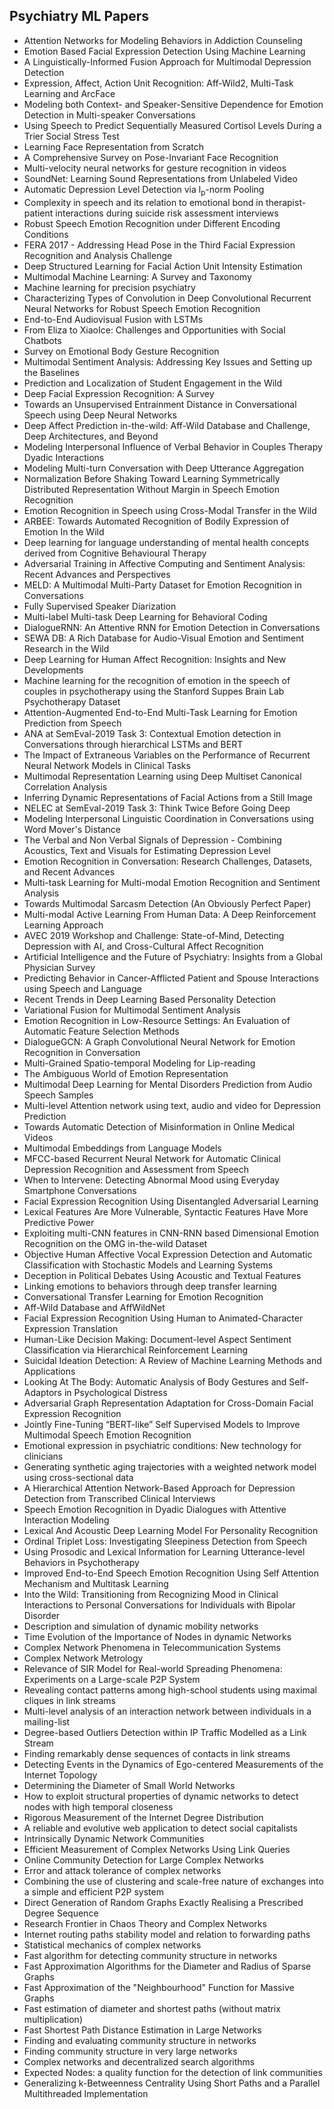 <h2> Psychiatry ML Papers </h2>



<ul>

                             

 <li><a target="_blank" href="https://github.com/manjunath5496/Psychiatry-ML-Papers/blob/master/mel(1).pdf" style="text-decoration:none;">Attention Networks for Modeling Behaviors in Addiction Counseling</a></li>

 <li><a target="_blank" href="https://github.com/manjunath5496/Psychiatry-ML-Papers/blob/master/mel(2).pdf" style="text-decoration:none;">Emotion Based Facial Expression Detection Using Machine Learning</a></li>

<li><a target="_blank" href="https://github.com/manjunath5496/Psychiatry-ML-Papers/blob/master/mel(3).pdf" style="text-decoration:none;">
A Linguistically-Informed Fusion Approach for Multimodal Depression Detection </a></li>
 <li><a target="_blank" href="https://github.com/manjunath5496/Psychiatry-ML-Papers/blob/master/mel(4).pdf" style="text-decoration:none;">Expression, Affect, Action Unit Recognition: Aff-Wild2, Multi-Task Learning and ArcFace</a></li>                              
<li><a target="_blank" href="https://github.com/manjunath5496/Psychiatry-ML-Papers/blob/master/mel(5).pdf" style="text-decoration:none;">Modeling both Context- and Speaker-Sensitive Dependence for Emotion Detection in Multi-speaker Conversations</a></li>
<li><a target="_blank" href="https://github.com/manjunath5496/Psychiatry-ML-Papers/blob/master/mel(6).pdf" style="text-decoration:none;">Using Speech to Predict Sequentially Measured Cortisol Levels During a Trier Social Stress Test</a></li>
 <li><a target="_blank" href="https://github.com/manjunath5496/Psychiatry-ML-Papers/blob/master/mel(7).pdf" style="text-decoration:none;">Learning Face Representation from Scratch</a></li>

 <li><a target="_blank" href="https://github.com/manjunath5496/Psychiatry-ML-Papers/blob/master/mel(8).pdf" style="text-decoration:none;"> A Comprehensive Survey on Pose-Invariant Face Recognition </a></li>
   <li><a target="_blank" href="https://github.com/manjunath5496/Psychiatry-ML-Papers/blob/master/mel(9).pdf" style="text-decoration:none;">Multi-velocity neural networks for gesture recognition in videos</a></li>
  
   
 <li><a target="_blank" href="https://github.com/manjunath5496/Psychiatry-ML-Papers/blob/master/mel(10).pdf" style="text-decoration:none;">SoundNet: Learning Sound
Representations from Unlabeled Video </a></li>                              
<li><a target="_blank" href="https://github.com/manjunath5496/Psychiatry-ML-Papers/blob/master/mel(11).pdf" style="text-decoration:none;">Automatic Depression Level Detection via l<sub>p</sub>-norm Pooling</a></li>
<li><a target="_blank" href="https://github.com/manjunath5496/Psychiatry-ML-Papers/blob/master/mel(12).pdf" style="text-decoration:none;">Complexity in speech and its relation to emotional bond in therapist-patient interactions during suicide risk assessment interviews</a></li>
<li><a target="_blank" href="https://github.com/manjunath5496/Psychiatry-ML-Papers/blob/master/mel(13).pdf" style="text-decoration:none;">Robust Speech Emotion Recognition under Different Encoding Conditions</a></li>

<li><a target="_blank" href="https://github.com/manjunath5496/Psychiatry-ML-Papers/blob/master/mel(14).pdf" style="text-decoration:none;">FERA 2017 - Addressing Head Pose in the Third Facial Expression Recognition and Analysis Challenge</a></li>
                              
<li><a target="_blank" href="https://github.com/manjunath5496/Psychiatry-ML-Papers/blob/master/mel(15).pdf" style="text-decoration:none;">Deep Structured Learning for Facial Action Unit Intensity Estimation</a></li>

<li><a target="_blank" href="https://github.com/manjunath5496/Psychiatry-ML-Papers/blob/master/mel(16).pdf" style="text-decoration:none;">Multimodal Machine Learning:
A Survey and Taxonomy</a></li>

  <li><a target="_blank" href="https://github.com/manjunath5496/Psychiatry-ML-Papers/blob/master/mel(17).pdf" style="text-decoration:none;">
Machine learning for precision psychiatry</a></li>   
  
<li><a target="_blank" href="https://github.com/manjunath5496/Psychiatry-ML-Papers/blob/master/mel(18).pdf" style="text-decoration:none;">Characterizing Types of Convolution in Deep Convolutional Recurrent Neural Networks for Robust Speech Emotion Recognition</a></li> 

  
<li><a target="_blank" href="https://github.com/manjunath5496/Psychiatry-ML-Papers/blob/master/mel(19).pdf" style="text-decoration:none;">End-to-End Audiovisual Fusion with LSTMs</a></li> 

<li><a target="_blank" href="https://github.com/manjunath5496/Psychiatry-ML-Papers/blob/master/mel(20).pdf" style="text-decoration:none;">From Eliza to XiaoIce: Challenges and Opportunities with Social Chatbots</a></li>

<li><a target="_blank" href="https://github.com/manjunath5496/Psychiatry-ML-Papers/blob/master/mel(21).pdf" style="text-decoration:none;">Survey on Emotional Body Gesture Recognition</a></li>
<li><a target="_blank" href="https://github.com/manjunath5496/Psychiatry-ML-Papers/blob/master/mel(22).pdf" style="text-decoration:none;">Multimodal Sentiment Analysis: Addressing Key Issues and Setting up the Baselines</a></li> 
 <li><a target="_blank" href="https://github.com/manjunath5496/Psychiatry-ML-Papers/blob/master/mel(23).pdf" style="text-decoration:none;">Prediction and Localization of Student
Engagement in the Wild</a></li> 
 

   <li><a target="_blank" href="https://github.com/manjunath5496/Psychiatry-ML-Papers/blob/master/mel(24).pdf" style="text-decoration:none;">Deep Facial Expression Recognition: A Survey</a></li>
 
   <li><a target="_blank" href="https://github.com/manjunath5496/Psychiatry-ML-Papers/blob/master/mel(25).pdf" style="text-decoration:none;">Towards an Unsupervised Entrainment Distance in Conversational Speech using Deep Neural Networks</a></li>                              
 <li><a target="_blank" href="https://github.com/manjunath5496/Psychiatry-ML-Papers/blob/master/mel(26).pdf" style="text-decoration:none;">Deep Affect Prediction in-the-wild: Aff-Wild Database and Challenge, Deep Architectures, and Beyond</a></li>
 <li><a target="_blank" href="https://github.com/manjunath5496/Psychiatry-ML-Papers/blob/master/mel(27).pdf" style="text-decoration:none;">Modeling Interpersonal Influence of Verbal Behavior in Couples Therapy Dyadic Interactions</a></li>
   
 
   <li><a target="_blank" href="https://github.com/manjunath5496/Psychiatry-ML-Papers/blob/master/mel(28).pdf" style="text-decoration:none;">Modeling Multi-turn Conversation with Deep Utterance Aggregation</a></li>
 
   <li><a target="_blank" href="https://github.com/manjunath5496/Psychiatry-ML-Papers/blob/master/mel(29).pdf" style="text-decoration:none;">Normalization Before Shaking Toward Learning Symmetrically Distributed Representation Without Margin in Speech Emotion Recognition </a></li>                              

  <li><a target="_blank" href="https://github.com/manjunath5496/Psychiatry-ML-Papers/blob/master/mel(30).pdf" style="text-decoration:none;">Emotion Recognition in Speech using
Cross-Modal Transfer in the Wild </a></li>
 
   <li><a target="_blank" href="https://github.com/manjunath5496/Psychiatry-ML-Papers/blob/master/mel(31).pdf" style="text-decoration:none;">ARBEE: Towards Automated Recognition of Bodily Expression of Emotion In the Wild</a></li> 
    <li><a target="_blank" href="https://github.com/manjunath5496/Psychiatry-ML-Papers/blob/master/mel(32).pdf" style="text-decoration:none;">Deep learning for language understanding of mental health concepts derived from Cognitive Behavioural Therapy</a></li> 

   <li><a target="_blank" href="https://github.com/manjunath5496/Psychiatry-ML-Papers/blob/master/mel(33).pdf" style="text-decoration:none;">Adversarial Training in Affective Computing and Sentiment Analysis: Recent Advances and Perspectives</a></li>                              

  <li><a target="_blank" href="https://github.com/manjunath5496/Psychiatry-ML-Papers/blob/master/mel(34).pdf" style="text-decoration:none;">MELD: A Multimodal Multi-Party Dataset for Emotion Recognition in Conversations</a></li> 
 
  <li><a target="_blank" href="https://github.com/manjunath5496/Psychiatry-ML-Papers/blob/master/mel(35).pdf" style="text-decoration:none;">Fully Supervised Speaker Diarization</a></li> 

  <li><a target="_blank" href="https://github.com/manjunath5496/Psychiatry-ML-Papers/blob/master/mel(36).pdf" style="text-decoration:none;">Multi-label Multi-task Deep Learning
for Behavioral Coding</a></li> 
 
<li><a target="_blank" href="https://github.com/manjunath5496/Psychiatry-ML-Papers/blob/master/mel(37).pdf" style="text-decoration:none;">DialogueRNN: An Attentive RNN for Emotion Detection in Conversations</a></li>
 <li><a target="_blank" href="https://github.com/manjunath5496/Psychiatry-ML-Papers/blob/master/mel(38).pdf" style="text-decoration:none;">SEWA DB: A Rich Database for Audio-Visual Emotion and Sentiment Research in the Wild</a></li>
<li><a target="_blank" href="https://github.com/manjunath5496/Psychiatry-ML-Papers/blob/master/mel(39).pdf" style="text-decoration:none;">Deep Learning for Human Affect Recognition: Insights and New Developments</a></li>
 <li><a target="_blank" href="https://github.com/manjunath5496/Psychiatry-ML-Papers/blob/master/mel(40).pdf" style="text-decoration:none;">Machine learning for the recognition of emotion in the speech of couples in psychotherapy using the Stanford Suppes Brain Lab Psychotherapy Dataset</a></li>                              
<li><a target="_blank" href="https://github.com/manjunath5496/Psychiatry-ML-Papers/blob/master/mel(41).pdf" style="text-decoration:none;">Attention-Augmented End-to-End Multi-Task Learning for Emotion Prediction from Speech</a></li>
<li><a target="_blank" href="https://github.com/manjunath5496/Psychiatry-ML-Papers/blob/master/mel(42).pdf" style="text-decoration:none;">ANA at SemEval-2019 Task 3: Contextual Emotion detection in Conversations through hierarchical LSTMs and BERT</a></li>
 
  <li><a target="_blank" href="https://github.com/manjunath5496/Psychiatry-ML-Papers/blob/master/mel(43).pdf" style="text-decoration:none;">The Impact of Extraneous Variables on the Performance of Recurrent Neural Network Models in Clinical Tasks</a></li>
 <li><a target="_blank" href="https://github.com/manjunath5496/Psychiatry-ML-Papers/blob/master/mel(44).pdf" style="text-decoration:none;">Multimodal Representation Learning using Deep Multiset Canonical Correlation Analysis</a></li>
   <li><a target="_blank" href="https://github.com/manjunath5496/Psychiatry-ML-Papers/blob/master/mel(45).pdf" style="text-decoration:none;">Inferring Dynamic Representations of Facial Actions from a Still Image</a></li>  
   
<li><a target="_blank" href="https://github.com/manjunath5496/Psychiatry-ML-Papers/blob/master/mel(46).pdf" style="text-decoration:none;">NELEC at SemEval-2019 Task 3: Think Twice Before Going Deep</a></li> 
                             
<li><a target="_blank" href="https://github.com/manjunath5496/Psychiatry-ML-Papers/blob/master/mel(47).pdf" style="text-decoration:none;">Modeling Interpersonal Linguistic Coordination in Conversations using Word Mover's Distance</a></li>
<li><a target="_blank" href="https://github.com/manjunath5496/Psychiatry-ML-Papers/blob/master/mel(48).pdf" style="text-decoration:none;">The Verbal and Non Verbal Signals of Depression - Combining Acoustics, Text and Visuals for Estimating Depression Level</a></li>

<li><a target="_blank" href="https://github.com/manjunath5496/Psychiatry-ML-Papers/blob/master/mel(49).pdf" style="text-decoration:none;">Emotion Recognition in Conversation: Research Challenges, Datasets, and Recent Advances</a></li>
                              
<li><a target="_blank" href="https://github.com/manjunath5496/Psychiatry-ML-Papers/blob/master/mel(50).pdf" style="text-decoration:none;">Multi-task Learning for Multi-modal
Emotion Recognition and Sentiment Analysis</a></li>
<li><a target="_blank" href="https://github.com/manjunath5496/Psychiatry-ML-Papers/blob/master/mel(51).pdf" style="text-decoration:none;">Towards Multimodal Sarcasm Detection
(An Obviously Perfect Paper)</a></li>
<li><a target="_blank" href="https://github.com/manjunath5496/Psychiatry-ML-Papers/blob/master/mel(52).pdf" style="text-decoration:none;">Multi-modal Active Learning From Human Data: A Deep Reinforcement Learning Approach</a></li>

<li><a target="_blank" href="https://github.com/manjunath5496/Psychiatry-ML-Papers/blob/master/mel(53).pdf" style="text-decoration:none;">AVEC 2019 Workshop and Challenge: State-of-Mind, Detecting Depression with AI, and Cross-Cultural Affect Recognition</a></li>
 
<li><a target="_blank" href="https://github.com/manjunath5496/Psychiatry-ML-Papers/blob/master/mel(54).pdf" style="text-decoration:none;">Artificial Intelligence and the Future of Psychiatry: Insights from a Global Physician Survey</a></li>

<li><a target="_blank" href="https://github.com/manjunath5496/Psychiatry-ML-Papers/blob/master/mel(55).pdf" style="text-decoration:none;">Predicting Behavior in Cancer-Afflicted Patient and Spouse Interactions using Speech and Language</a></li>
 
  <li><a target="_blank" href="https://github.com/manjunath5496/Psychiatry-ML-Papers/blob/master/mel(56).pdf" style="text-decoration:none;">Recent Trends in Deep Learning Based Personality Detection</a></li>                              

  <li><a target="_blank" href="https://github.com/manjunath5496/Psychiatry-ML-Papers/blob/master/mel(57).pdf" style="text-decoration:none;">Variational Fusion for Multimodal Sentiment Analysis</a></li>
 
   <li><a target="_blank" href="https://github.com/manjunath5496/Psychiatry-ML-Papers/blob/master/mel(58).pdf" style="text-decoration:none;">Emotion Recognition in Low-Resource Settings: An Evaluation of Automatic Feature Selection Methods</a></li>
    <li><a target="_blank" href="https://github.com/manjunath5496/Psychiatry-ML-Papers/blob/master/mel(59).pdf" style="text-decoration:none;">DialogueGCN: A Graph Convolutional Neural Network for Emotion Recognition in Conversation</a></li>
 
  <li><a target="_blank" href="https://github.com/manjunath5496/Psychiatry-ML-Papers/blob/master/mel(60).pdf" style="text-decoration:none;">Multi-Grained Spatio-temporal Modeling for Lip-reading</a></li>
 
   <li><a target="_blank" href="https://github.com/manjunath5496/Psychiatry-ML-Papers/blob/master/mel(61).pdf" style="text-decoration:none;">
The Ambiguous World of Emotion Representation</a></li>
 
   <li><a target="_blank" href="https://github.com/manjunath5496/Psychiatry-ML-Papers/blob/master/mel(62).pdf" style="text-decoration:none;">Multimodal Deep Learning for Mental Disorders Prediction from Audio Speech Samples</a></li>
 
   <li><a target="_blank" href="https://github.com/manjunath5496/Psychiatry-ML-Papers/blob/master/mel(63).pdf" style="text-decoration:none;">Multi-level Attention network using text, audio and video for Depression Prediction</a></li>                              

  <li><a target="_blank" href="https://github.com/manjunath5496/Psychiatry-ML-Papers/blob/master/mel(64).pdf" style="text-decoration:none;">Towards Automatic Detection of Misinformation in Online Medical Videos</a></li>
 
   <li><a target="_blank" href="https://github.com/manjunath5496/Psychiatry-ML-Papers/blob/master/mel(65).pdf" style="text-decoration:none;">Multimodal Embeddings from Language Models</a></li> 

   <li><a target="_blank" href="https://github.com/manjunath5496/Psychiatry-ML-Papers/blob/master/mel(66).pdf" style="text-decoration:none;">MFCC-based Recurrent Neural Network for Automatic Clinical Depression Recognition and Assessment from Speech</a></li> 
 
   <li><a target="_blank" href="https://github.com/manjunath5496/Psychiatry-ML-Papers/blob/master/mel(67).pdf" style="text-decoration:none;">When to Intervene: Detecting Abnormal Mood using Everyday Smartphone Conversations</a></li>                              

  <li><a target="_blank" href="https://github.com/manjunath5496/Psychiatry-ML-Papers/blob/master/mel(68).pdf" style="text-decoration:none;">Facial Expression Recognition Using Disentangled Adversarial Learning</a></li> 
 
  
   <li><a target="_blank" href="https://github.com/manjunath5496/Psychiatry-ML-Papers/blob/master/mel(69).pdf" style="text-decoration:none;">Lexical Features Are More Vulnerable, Syntactic Features Have More Predictive Power</a></li>                              

  <li><a target="_blank" href="https://github.com/manjunath5496/Psychiatry-ML-Papers/blob/master/mel(70).pdf" style="text-decoration:none;">Exploiting multi-CNN features in CNN-RNN based Dimensional Emotion Recognition on the OMG in-the-wild Dataset</a></li> 
  
 
 <li><a target="_blank" href="https://github.com/manjunath5496/Psychiatry-ML-Papers/blob/master/mel(71).pdf" style="text-decoration:none;">Objective Human Affective Vocal Expression Detection and Automatic Classification with Stochastic Models and Learning Systems</a></li>
 
 <li><a target="_blank" href="https://github.com/manjunath5496/Psychiatry-ML-Papers/blob/master/mel(72).pdf" style="text-decoration:none;">Deception in Political Debates Using Acoustic and Textual Features</a></li> 
 
 
 <li><a target="_blank" href="https://github.com/manjunath5496/Psychiatry-ML-Papers/blob/master/mel(73).pdf" style="text-decoration:none;">Linking emotions to behaviors through
deep transfer learning</a></li>
  <li><a target="_blank" href="https://github.com/manjunath5496/Psychiatry-ML-Papers/blob/master/mel(74).pdf" style="text-decoration:none;">Conversational Transfer Learning for Emotion Recognition</a></li>
    <li><a target="_blank" href="https://github.com/manjunath5496/Psychiatry-ML-Papers/blob/master/mel(75).pdf" style="text-decoration:none;">Aff-Wild Database and AffWildNet</a></li>                        
<li><a target="_blank" href="https://github.com/manjunath5496/Psychiatry-ML-Papers/blob/master/mel(76).pdf" style="text-decoration:none;">Facial Expression Recognition Using Human to Animated-Character Expression Translation</a></li>

 <li><a target="_blank" href="https://github.com/manjunath5496/Psychiatry-ML-Papers/blob/master/mel(77).pdf" style="text-decoration:none;">Human-Like Decision Making: Document-level Aspect Sentiment Classification via Hierarchical Reinforcement Learning</a></li> 
 
 
 <li><a target="_blank" href="https://github.com/manjunath5496/Psychiatry-ML-Papers/blob/master/mel(78).pdf" style="text-decoration:none;">Suicidal Ideation Detection: A Review of Machine Learning Methods and Applications</a></li>
  <li><a target="_blank" href="https://github.com/manjunath5496/Psychiatry-ML-Papers/blob/master/mel(79).pdf" style="text-decoration:none;">Looking At The Body: Automatic Analysis of Body Gestures and Self-Adaptors in Psychological Distress</a></li>


 <li><a target="_blank" href="https://github.com/manjunath5496/Psychiatry-ML-Papers/blob/master/mel(80).pdf" style="text-decoration:none;">Adversarial Graph Representation Adaptation for Cross-Domain Facial Expression Recognition</a></li> 
 
 
 <li><a target="_blank" href="https://github.com/manjunath5496/Psychiatry-ML-Papers/blob/master/mel(81).pdf" style="text-decoration:none;">Jointly Fine-Tuning “BERT-like” Self Supervised Models to Improve Multimodal Speech Emotion Recognition</a></li>
  <li><a target="_blank" href="https://github.com/manjunath5496/Psychiatry-ML-Papers/blob/master/mel(82).pdf" style="text-decoration:none;">Emotional expression in psychiatric conditions: New technology for clinicians</a></li>

 <li><a target="_blank" href="https://github.com/manjunath5496/Psychiatry-ML-Papers/blob/master/mel(83).pdf" style="text-decoration:none;">Generating synthetic aging trajectories with a weighted network model using cross-sectional data</a></li>
  <li><a target="_blank" href="https://github.com/manjunath5496/Psychiatry-ML-Papers/blob/master/mel(84).pdf" style="text-decoration:none;">A Hierarchical Attention Network-Based Approach for Depression Detection from Transcribed Clinical Interviews</a></li>

 <li><a target="_blank" href="https://github.com/manjunath5496/Psychiatry-ML-Papers/blob/master/mel(85).pdf" style="text-decoration:none;">Speech Emotion Recognition in Dyadic Dialogues with Attentive Interaction Modeling</a></li>
  <li><a target="_blank" href="https://github.com/manjunath5496/Psychiatry-ML-Papers/blob/master/mel(86).pdf" style="text-decoration:none;">Lexical And Acoustic Deep Learning Model For Personality Recognition</a></li>

 <li><a target="_blank" href="https://github.com/manjunath5496/Psychiatry-ML-Papers/blob/master/mel(87).pdf" style="text-decoration:none;">Ordinal Triplet Loss: Investigating Sleepiness Detection from Speech</a></li>
  <li><a target="_blank" href="https://github.com/manjunath5496/Psychiatry-ML-Papers/blob/master/mel(88).pdf" style="text-decoration:none;">Using Prosodic and Lexical Information for Learning Utterance-level Behaviors in Psychotherapy</a></li>
  <li><a target="_blank" href="https://github.com/manjunath5496/Psychiatry-ML-Papers/blob/master/mel(89).pdf" style="text-decoration:none;">Improved End-to-End Speech Emotion Recognition Using Self Attention Mechanism and Multitask Learning</a></li>
  
  
  <li><a target="_blank" href="https://github.com/manjunath5496/Psychiatry-ML-Papers/blob/master/mel(90).pdf" style="text-decoration:none;"> Into the Wild: Transitioning from Recognizing Mood in Clinical Interactions to Personal Conversations for Individuals with Bipolar Disorder</a></li>
  <li><a target="_blank" href="https://github.com/manjunath5496/Psychiatry-ML-Papers/blob/master/mel(91).pdf" style="text-decoration:none;">Description and simulation of dynamic mobility networks</a></li>

 <li><a target="_blank" href="https://github.com/manjunath5496/Psychiatry-ML-Papers/blob/master/mel(92).pdf" style="text-decoration:none;">Time Evolution of the Importance of Nodes in dynamic Networks</a></li>
  <li><a target="_blank" href="https://github.com/manjunath5496/Psychiatry-ML-Papers/blob/master/mel(93).pdf" style="text-decoration:none;"> Complex Network Phenomena in
Telecommunication Systems</a></li>
  <li><a target="_blank" href="https://github.com/manjunath5496/Psychiatry-ML-Papers/blob/master/mel(94).pdf" style="text-decoration:none;">Complex Network Metrology</a></li> 
  
   <li><a target="_blank" href="https://github.com/manjunath5496/Psychiatry-ML-Papers/blob/master/mel(95).pdf" style="text-decoration:none;">Relevance of SIR Model for Real-world Spreading Phenomena: Experiments on a Large-scale P2P System</a></li>  
  
<li><a target="_blank" href="https://github.com/manjunath5496/Psychiatry-ML-Papers/blob/master/mel(96).pdf" style="text-decoration:none;">Revealing contact patterns among high-school students using maximal cliques in link streams</a></li> 
  
  
<li><a target="_blank" href="https://github.com/manjunath5496/Psychiatry-ML-Papers/blob/master/mel(97).pdf" style="text-decoration:none;">Multi-level analysis of an interaction network between individuals in a mailing-list</a></li>


 <li><a target="_blank" href="https://github.com/manjunath5496/Psychiatry-ML-Papers/blob/master/mel(98).pdf" style="text-decoration:none;">Degree-based Outliers Detection within IP Traffic Modelled as a Link Stream</a></li> 
  
   <li><a target="_blank" href="https://github.com/manjunath5496/Psychiatry-ML-Papers/blob/master/mel(99).pdf" style="text-decoration:none;">Finding remarkably dense sequences of contacts in link streams</a></li>  
  
<li><a target="_blank" href="https://github.com/manjunath5496/Psychiatry-ML-Papers/blob/master/mel(100).pdf" style="text-decoration:none;">Detecting Events in the Dynamics of Ego-centered Measurements of the Internet Topology</a></li>  
  
 <li><a target="_blank" href="https://github.com/manjunath5496/Psychiatry-ML-Papers/blob/master/mel(101).pdf" style="text-decoration:none;">Determining the Diameter of Small World Networks</a></li> 
  
   <li><a target="_blank" href="https://github.com/manjunath5496/Psychiatry-ML-Papers/blob/master/mel(102).pdf" style="text-decoration:none;">How to exploit structural properties of dynamic networks to detect nodes with high temporal closeness</a></li> 
  
   
 <li><a target="_blank" href="https://github.com/manjunath5496/Psychiatry-ML-Papers/blob/master/mel(103).pdf" style="text-decoration:none;">Rigorous Measurement
of the Internet Degree Distribution</a></li> 
  
   <li><a target="_blank" href="https://github.com/manjunath5496/Psychiatry-ML-Papers/blob/master/mel(104).pdf" style="text-decoration:none;">A reliable and evolutive web application to detect social capitalists</a></li>  
   
 <li><a target="_blank" href="https://github.com/manjunath5496/Psychiatry-ML-Papers/blob/master/mel(105).pdf" style="text-decoration:none;">Intrinsically Dynamic Network Communities</a></li> 
 
<li><a target="_blank" href="https://github.com/manjunath5496/Psychiatry-ML-Papers/blob/master/mel(106).pdf" style="text-decoration:none;">Efficient Measurement of Complex Networks Using Link Queries</a></li> 
  
   <li><a target="_blank" href="https://github.com/manjunath5496/Psychiatry-ML-Papers/blob/master/mel(107).pdf" style="text-decoration:none;">Online Community Detection for Large Complex Networks</a></li> 
  
   
 <li><a target="_blank" href="https://github.com/manjunath5496/Psychiatry-ML-Papers/blob/master/mel(108).pdf" style="text-decoration:none;">Error and attack tolerance
of complex networks</a></li> 
  
   <li><a target="_blank" href="https://github.com/manjunath5496/Psychiatry-ML-Papers/blob/master/mel(109).pdf" style="text-decoration:none;">Combining the use of clustering and scale-free nature of exchanges into a simple and efficient P2P system</a></li>  
   
 <li><a target="_blank" href="https://github.com/manjunath5496/Psychiatry-ML-Papers/blob/master/mel(110).pdf" style="text-decoration:none;">Direct Generation of Random Graphs
Exactly Realising a Prescribed Degree Sequence</a></li>  
   
<li><a target="_blank" href="https://github.com/manjunath5496/Psychiatry-ML-Papers/blob/master/mel(111).pdf" style="text-decoration:none;">Research Frontier in Chaos Theory and Complex Networks</a></li> 
  
   
 <li><a target="_blank" href="https://github.com/manjunath5496/Psychiatry-ML-Papers/blob/master/mel(112).pdf" style="text-decoration:none;">Internet routing paths stability model and relation to forwarding paths</a></li> 
  
   <li><a target="_blank" href="https://github.com/manjunath5496/Psychiatry-ML-Papers/blob/master/mel(113).pdf" style="text-decoration:none;">Statistical mechanics of complex networks</a></li>  
   
<li><a target="_blank" href="https://github.com/manjunath5496/Psychiatry-ML-Papers/blob/master/mel(114).pdf" style="text-decoration:none;">Fast algorithm for detecting community structure in networks</a></li>
 <li><a target="_blank" href="https://github.com/manjunath5496/Psychiatry-ML-Papers/blob/master/mel(115).pdf" style="text-decoration:none;">Fast Approximation Algorithms for the Diameter and Radius of Sparse Graphs</a></li>  
   
 <li><a target="_blank" href="https://github.com/manjunath5496/Psychiatry-ML-Papers/blob/master/mel(116).pdf" style="text-decoration:none;">Fast Approximation of the "Neighbourhood" Function for Massive Graphs</a></li>   
   
   <li><a target="_blank" href="https://github.com/manjunath5496/Psychiatry-ML-Papers/blob/master/mel(117).pdf" style="text-decoration:none;">Fast estimation of diameter and shortest paths (without matrix multiplication)</a></li>  
   
 <li><a target="_blank" href="https://github.com/manjunath5496/Psychiatry-ML-Papers/blob/master/mel(118).pdf" style="text-decoration:none;">Fast Shortest Path Distance Estimation in Large Networks</a></li>  
   
  <li><a target="_blank" href="https://github.com/manjunath5496/Psychiatry-ML-Papers/blob/master/mel(119).pdf" style="text-decoration:none;">Finding and evaluating community structure in networks</a></li> 
  
   <li><a target="_blank" href="https://github.com/manjunath5496/Psychiatry-ML-Papers/blob/master/mel(120).pdf" style="text-decoration:none;">Finding community structure in very large networks</a></li>  
   
 <li><a target="_blank" href="https://github.com/manjunath5496/Psychiatry-ML-Papers/blob/master/mel(121).pdf" style="text-decoration:none;">Complex networks and decentralized search algorithms</a></li>   
   
   <li><a target="_blank" href="https://github.com/manjunath5496/Psychiatry-ML-Papers/blob/master/mel(122).pdf" style="text-decoration:none;">Expected Nodes: a quality function for the detection of link communities</a></li>  
     
<li><a target="_blank" href="https://github.com/manjunath5496/Psychiatry-ML-Papers/blob/master/mel(123).pdf" style="text-decoration:none;">Generalizing k-Betweenness Centrality Using Short Paths and a Parallel Multithreaded Implementation</a></li>  
   
 </ul>
